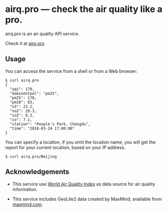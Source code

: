 # airq.pro — check the air quality like a pro.

airq.pro is an air quality API service.

Check it at [airq.pro](http://airq.pro)

## Usage

You can access the service from a shell or from a Web browser:

```shell
$ curl airq.pro
{
  "aqi": 170, 
  "dominentpol": "pm25", 
  "pm25": 170, 
  "pm10": 83, 
  "o3": 23.2, 
  "no2": 29.3, 
  "so2": 8.2, 
  "co": 7.1, 
  "station": "People's Park, Chengdu", 
  "time": "2018-03-24 17:00:00"
}
```

You can specify a location, if you omit the location name,
you will get the report for your current location, based on your IP address.

```shell
$ curl airq.pro/Beijing
```

## Acknowledgements

* This service use [World Air Quality Index](http://aqicn.org) as data source for air quality information.

* This service includes GeoLite2 data created by MaxMind, available from [maxmind.com](http://maxmind.com). 